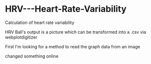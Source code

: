 # HRV---Heart-Rate-Variability
Calculation of heart rate variability 

HRV Ball's output is a picture which can be transformed into a .csv via webplotdigitizer

First I'm looking for a method to read the graph data from an image

changed something online
